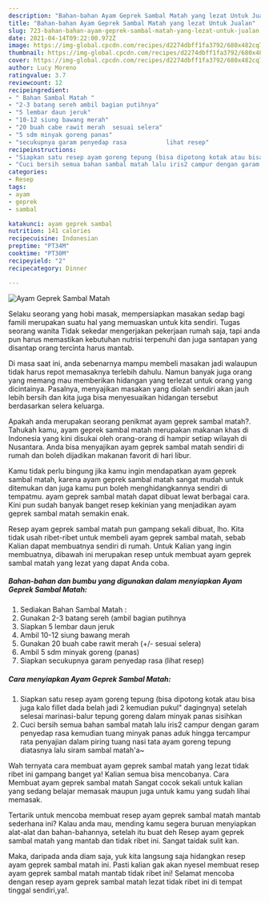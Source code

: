 ```yaml
---
description: "Bahan-bahan Ayam Geprek Sambal Matah yang lezat Untuk Jualan"
title: "Bahan-bahan Ayam Geprek Sambal Matah yang lezat Untuk Jualan"
slug: 723-bahan-bahan-ayam-geprek-sambal-matah-yang-lezat-untuk-jualan
date: 2021-04-14T09:22:00.972Z
image: https://img-global.cpcdn.com/recipes/d2274dbff1fa3792/680x482cq70/ayam-geprek-sambal-matah-foto-resep-utama.jpg
thumbnail: https://img-global.cpcdn.com/recipes/d2274dbff1fa3792/680x482cq70/ayam-geprek-sambal-matah-foto-resep-utama.jpg
cover: https://img-global.cpcdn.com/recipes/d2274dbff1fa3792/680x482cq70/ayam-geprek-sambal-matah-foto-resep-utama.jpg
author: Lucy Moreno
ratingvalue: 3.7
reviewcount: 12
recipeingredient:
- " Bahan Sambal Matah "
- "2-3 batang sereh ambil bagian putihnya"
- "5 lembar daun jeruk"
- "10-12 siung bawang merah"
- "20 buah cabe rawit merah  sesuai selera"
- "5 sdm minyak goreng panas"
- "secukupnya garam penyedap rasa           lihat resep"
recipeinstructions:
- "Siapkan satu resep ayam goreng tepung (bisa dipotong kotak atau bisa juga kalo fillet dada belah jadi 2 kemudian pukul&#34; dagingnya) setelah selesai marinasi-balur tepung goreng dalam minyak panas sisihkan"
- "Cuci bersih semua bahan sambal matah lalu iris2 campur dengan garam penyedap rasa kemudian tuang minyak panas aduk hingga tercampur rata penyajian dalam piring tuang nasi tata ayam goreng tepung diatasnya lalu siram sambal matah&#39;a~"
categories:
- Resep
tags:
- ayam
- geprek
- sambal

katakunci: ayam geprek sambal 
nutrition: 141 calories
recipecuisine: Indonesian
preptime: "PT34M"
cooktime: "PT30M"
recipeyield: "2"
recipecategory: Dinner

---
```



![Ayam Geprek Sambal Matah](https://img-global.cpcdn.com/recipes/d2274dbff1fa3792/680x482cq70/ayam-geprek-sambal-matah-foto-resep-utama.jpg)

Selaku seorang yang hobi masak, mempersiapkan masakan sedap bagi famili merupakan suatu hal yang memuaskan untuk kita sendiri. Tugas seorang  wanita Tidak sekedar mengerjakan pekerjaan rumah saja, tapi anda pun harus memastikan kebutuhan nutrisi terpenuhi dan juga santapan yang disantap orang tercinta harus mantab.

Di masa  saat ini, anda sebenarnya mampu membeli masakan jadi walaupun tidak harus repot memasaknya terlebih dahulu. Namun banyak juga orang yang memang mau memberikan hidangan yang terlezat untuk orang yang dicintainya. Pasalnya, menyajikan masakan yang diolah sendiri akan jauh lebih bersih dan kita juga bisa menyesuaikan hidangan tersebut berdasarkan selera keluarga. 



Apakah anda merupakan seorang penikmat ayam geprek sambal matah?. Tahukah kamu, ayam geprek sambal matah merupakan makanan khas di Indonesia yang kini disukai oleh orang-orang di hampir setiap wilayah di Nusantara. Anda bisa menyajikan ayam geprek sambal matah sendiri di rumah dan boleh dijadikan makanan favorit di hari libur.

Kamu tidak perlu bingung jika kamu ingin mendapatkan ayam geprek sambal matah, karena ayam geprek sambal matah sangat mudah untuk ditemukan dan juga kamu pun boleh menghidangkannya sendiri di tempatmu. ayam geprek sambal matah dapat dibuat lewat berbagai cara. Kini pun sudah banyak banget resep kekinian yang menjadikan ayam geprek sambal matah semakin enak.

Resep ayam geprek sambal matah pun gampang sekali dibuat, lho. Kita tidak usah ribet-ribet untuk membeli ayam geprek sambal matah, sebab Kalian dapat membuatnya sendiri di rumah. Untuk Kalian yang ingin membuatnya, dibawah ini merupakan resep untuk membuat ayam geprek sambal matah yang lezat yang dapat Anda coba.

<!--inarticleads1-->

##### Bahan-bahan dan bumbu yang digunakan dalam menyiapkan Ayam Geprek Sambal Matah:

1. Sediakan  Bahan Sambal Matah :
1. Gunakan 2-3 batang sereh (ambil bagian putihnya
1. Siapkan 5 lembar daun jeruk
1. Ambil 10-12 siung bawang merah
1. Gunakan 20 buah cabe rawit merah (+/- sesuai selera)
1. Ambil 5 sdm minyak goreng (panas)
1. Siapkan secukupnya garam penyedap rasa           (lihat resep)




<!--inarticleads2-->

##### Cara menyiapkan Ayam Geprek Sambal Matah:

1. Siapkan satu resep ayam goreng tepung (bisa dipotong kotak atau bisa juga kalo fillet dada belah jadi 2 kemudian pukul&#34; dagingnya) setelah selesai marinasi-balur tepung goreng dalam minyak panas sisihkan
1. Cuci bersih semua bahan sambal matah lalu iris2 campur dengan garam penyedap rasa kemudian tuang minyak panas aduk hingga tercampur rata penyajian dalam piring tuang nasi tata ayam goreng tepung diatasnya lalu siram sambal matah&#39;a~




Wah ternyata cara membuat ayam geprek sambal matah yang lezat tidak ribet ini gampang banget ya! Kalian semua bisa mencobanya. Cara Membuat ayam geprek sambal matah Sangat cocok sekali untuk kalian yang sedang belajar memasak maupun juga untuk kamu yang sudah lihai memasak.

Tertarik untuk mencoba membuat resep ayam geprek sambal matah mantab sederhana ini? Kalau anda mau, mending kamu segera buruan menyiapkan alat-alat dan bahan-bahannya, setelah itu buat deh Resep ayam geprek sambal matah yang mantab dan tidak ribet ini. Sangat taidak sulit kan. 

Maka, daripada anda diam saja, yuk kita langsung saja hidangkan resep ayam geprek sambal matah ini. Pasti kalian gak akan nyesel membuat resep ayam geprek sambal matah mantab tidak ribet ini! Selamat mencoba dengan resep ayam geprek sambal matah lezat tidak ribet ini di tempat tinggal sendiri,ya!.

